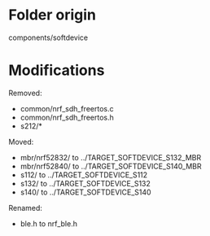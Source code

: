 # Folder origin

components/softdevice

# Modifications

Removed:
 * common/nrf_sdh_freertos.c
 * common/nrf_sdh_freertos.h
 * s212/*

Moved:
 * mbr/nrf52832/ to ../TARGET_SOFTDEVICE_S132_MBR
 * mbr/nrf52840/ to ../TARGET_SOFTDEVICE_S140_MBR
 * s112/ to ../TARGET_SOFTDEVICE_S112
 * s132/ to ../TARGET_SOFTDEVICE_S132
 * s140/ to ../TARGET_SOFTDEVICE_S140

Renamed:
 * ble.h to nrf_ble.h
